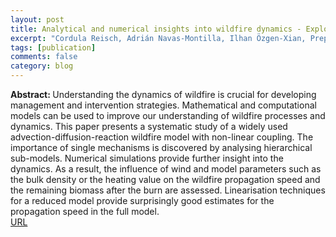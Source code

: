 ```yaml
---
layout: post
title: Analytical and numerical insights into wildfire dynamics - Exploring the advection-diffusion-reaction model
excerpt: "Cordula Reisch, Adrián Navas-Montilla, Ilhan Özgen-Xian, Preprint on arXiv 	arXiv:2307.16174 (2023)"
tags: [publication]
comments: false
category: blog
---
```


<b>Abstract: </b>Understanding the dynamics of wildfire is crucial for developing management and intervention strategies. Mathematical and computational models can be used to improve our understanding of wildfire processes and dynamics. This paper presents a systematic study of a widely used advection-diffusion-reaction wildfire model with non-linear coupling. The importance of single mechanisms is discovered by analysing hierarchical sub-models. Numerical simulations provide further insight into the dynamics. As a result, the influence of wind and model parameters such as the bulk density or the heating value on the wildfire propagation speed and the remaining biomass after the burn are assessed. Linearisation techniques for a reduced model provide surprisingly good estimates for the propagation speed in the full model.<br>
<a href="https://doi.org/10.48550/arXiv.2307.16174">URL</a>

